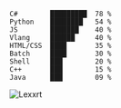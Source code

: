 ```
C#        █████████  78 %
Python    ████████   54 %
JS        ███████    40 %
Vlang     ██████     40 %
HTML/CSS  ████       35 %
Batch     ████       30 %
Shell     ███        20 %
C++       ███        15 %
Java      ███        09 %
```
<img src="https://github-readme-stats.vercel.app/api?username=Lexxrt&show_icons=true&theme=gotham" alt="Lexxrt"/>
